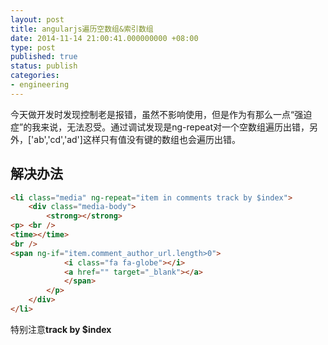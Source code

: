```yaml
---
layout: post
title: angularjs遍历空数组&索引数组
date: 2014-11-14 21:00:41.000000000 +08:00
type: post
published: true
status: publish
categories:
- engineering
---
```

今天做开发时发现控制老是报错，虽然不影响使用，但是作为有那么一点“强迫症”的我来说，无法忍受。通过调试发现是ng-repeat对一个空数组遍历出错，另外，['ab','cd','ad']这样只有值没有键的数组也会遍历出错。

## 解决办法
```html
<li class="media" ng-repeat="item in comments track by $index">
    <div class="media-body">
        <strong></strong>
<p> <br />
<time></time>
<br />
<span ng-if="item.comment_author_url.length>0">
            <i class="fa fa-globe"></i> 
            <a href="" target="_blank"></a>
            </span>
        </p>
    </div>
</li>
```

特别注意**track by $index**